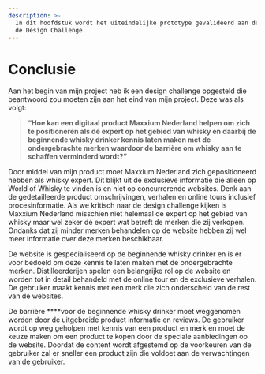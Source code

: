 ```yaml
---
description: >-
  In dit hoofdstuk wordt het uiteindelijke prototype gevalideerd aan de hand van
  de Design Challenge.
---
```


# Conclusie

Aan het begin van mijn project heb ik een design challenge opgesteld die beantwoord zou moeten zijn aan het eind van mijn project. Deze was als volgt:

> **“Hoe kan een digitaal product Maxxium Nederland helpen om zich te positioneren als dé expert op het gebied van whisky en daarbij de beginnende whisky drinker kennis laten maken met de ondergebrachte merken waardoor de barrière om whisky aan te schaffen verminderd wordt?”**

Door middel van mijn product moet Maxxium Nederland zich gepositioneerd hebben als whisky expert. Dit blijkt uit de exclusieve informatie die alleen op World of Whisky te vinden is en niet op concurrerende websites. Denk aan de gedetailleerde product omschrijvingen, verhalen en online tours inclusief procesinformatie. Als we kritisch naar de design challenge kijken is Maxxium Nederland misschien niet helemaal de expert op het gebied van whisky maar wel zeker dé expert wat betreft de merken die zij verkopen. Ondanks dat zij minder merken behandelen op de website hebben zij wel meer informatie over deze merken beschikbaar. 

De website is gespecialiseerd op de beginnende whisky drinker en is er voor bedoeld om deze kennis te laten maken met de ondergebrachte merken. Distilleerderijen spelen een belangrijke rol op de website en worden tot in detail behandeld met de online tour en de exclusieve verhalen. De gebruiker maakt kennis met een merk die zich onderscheid van de rest van de websites. 

De barrière ****voor de beginnende whisky drinker moet weggenomen worden door de uitgebreide product informatie en reviews. De gebruiker wordt op weg geholpen met kennis van een product en merk en moet de keuze maken om een product te kopen door de speciale aanbiedingen op de website. Doordat de content wordt afgestemd op de voorkeuren van de gebruiker zal er sneller een product zijn die voldoet aan de verwachtingen van de gebruiker. 

